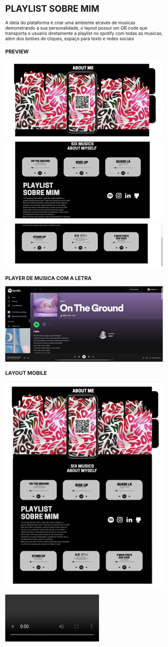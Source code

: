 # PLAYLIST SOBRE MIM
A ideia do plataforma é criar uma ambiente através de musicas
demonstrando a sua personalidade, o layout possui um QR code que transporta o usuario diretamente a playlist no spotify com todas as musicas, além dos botões de cliques, espaço para texto e redes sociais

### PREVIEW
![](https://github.com/Feliphw/Playlist/blob/Boomer/Preview0.png)

![](https://github.com/Feliphw/Playlist/blob/Boomer/Preview.png)

![](https://github.com/Feliphw/Playlist/blob/Boomer/preview4.png)

### PLAYER DE MUSICA COM A LETRA

![](https://github.com/Feliphw/Playlist/blob/Boomer/preview3.png)

### LAYOUT MOBILE
![Preview](https://github.com/Feliphw/Playlist/blob/Boomer/PLAYLIST.png)

![](https://github.com/Feliphw/Playlist/blob/Boomer/PLAYLIST.mp4)



